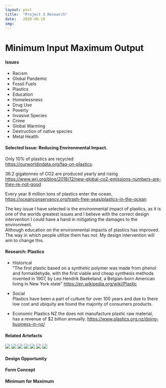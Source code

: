 ```yaml
---
layout: post
title:  "Project 3 Research"
date:   2020-06-10
img:
---
```

# Minimum Input Maximum Output

#### Issues
* Racism
* Global Pandemic
* Fossil Fuels
* Plastics
* Education
* Homelessness
* Drug Use
* Poverty
* Invasive Species
* Crime
* Global Warming
* Destruction of native species
* Metal Health

#### Selected Issue: Reducing Environmental Impact.
Only 10% of plastics are recycled      
https://ourworldindata.org/faq-on-plastics.     

36.2 gigatonnes of CO2 are produced yearly and rising     
https://www.wri.org/blog/2018/12/new-global-co2-emissions-numbers-are-they-re-not-good

Every year 8 million tons of plastics enter the ocean.    
https://oceanconservancy.org/trash-free-seas/plastics-in-the-ocean  

The key issue I have selected is the environmental impact of plastics, as it is one of the worlds greatest issues and I believe with the correct design intervention I could have a hand in mitigating the damages to the environment.  
Although education on the environmental impacts of plastics has improved. The way in which people utilize them has not. My design intervention will aim to change this.  

#### Research: Plastics
- Historical  
  "The first plastic based on a synthetic polymer was made from phenol and formaldehyde, with the first viable and cheap synthesis methods invented in 1907, by Leo Hendrik Baekeland, a Belgian-born American living in New York state" https://en.wikipedia.org/wiki/Plastic

- Social   
  Plastics have been a part of culture for over 100 years and due to there low cost and ubiquity are found the majority of consumers products.

- Economic
  Plastics NZ the does not manufacture plastic raw material, has a revenue of $2 billion annually.
 https://www.plastics.org.nz/doing-business-in-nz/


#### Related Artefacts
<img src="{{site.baseurl}}/assets/img/DesignImages/1.png">   
<img src="{{site.baseurl}}/assets/img/DesignImages/2.png">   
<img src="{{site.baseurl}}/assets/img/DesignImages/3.png">   
<img src="{{site.baseurl}}/assets/img/DesignImages/4.png">   
<img src="{{site.baseurl}}/assets/img/DesignImages/5.png">   
<img src="{{site.baseurl}}/assets/img/DesignImages/6.png">   
<img src="{{site.baseurl}}/assets/img/DesignImages/7.png">   



#### Design Opportunity


#### Form Concept




#### Minimum for Maximum
